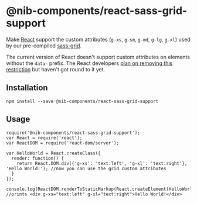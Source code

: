 # @nib-components/react-sass-grid-support

Make [React](https://facebook.github.io/react/) support the custom attributes (`g-xs`, `g-sm`, `g-md`, `g-lg`, `g-xl`) used by our pre-compiled [sass-grid](https://github.com/nib-styles/sass-grid).

The current version of React doesn't support custom attributes on elements without the `data-` prefix. 
The React developers [plan on removing this restriction](https://github.com/facebook/react/issues/140#issuecomment-67029693) but haven't got round to it yet.

## Installation

    npm install --save @nib-components/react-sass-grid-support
    
## Usage
    
    require('@nib-components/react-sass-grid-support');
    var React = require('react');
    var ReactDOM = require('react-dom/server');
    
    var HelloWorld = React.createClass({
      render: function() {
        return React.DOM.div({'g-xs': 'text:left', 'g-xl': 'text:right'}, 'Hello World!'); //now you can use the grid custom attributes
      }
    });
    
    console.log(ReactDOM.renderToStaticMarkup(React.createElement(HelloWorld))); //prints <div g-xs="text:left" g-xl="text:right">Hello World!</div>
    
